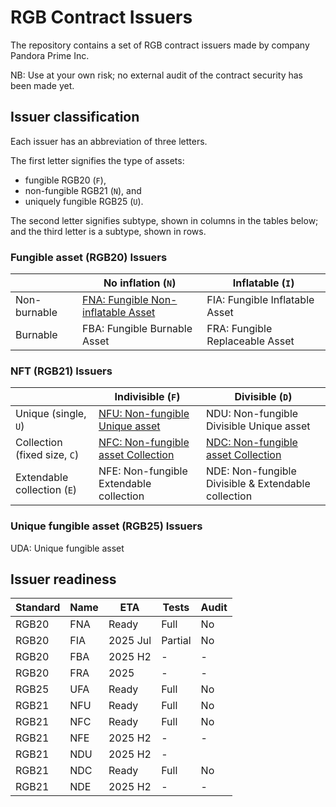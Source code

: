 # RGB Contract Issuers

The repository contains a set of RGB contract issuers made by company Pandora Prime Inc.

NB: Use at your own risk; no external audit of the contract security has been made yet.

## Issuer classification

Each issuer has an abbreviation of three letters.

The first letter signifies the type of assets:

- fungible RGB20 (`F`),
- non-fungible RGB21 (`N`), and
- uniquely fungible RGB25 (`U`).

The second letter signifies subtype, shown in columns in the tables below;
and the third letter is a subtype, shown in rows.

### Fungible asset (RGB20) Issuers

|              | No inflation (`N`)                        | Inflatable (`I`)                |
|--------------|-------------------------------------------|---------------------------------|
| Non-burnable | [FNA: Fungible Non-inflatable Asset](FNA) | FIA: Fungible Inflatable Asset  |
| Burnable     | FBA: Fungible Burnable Asset              | FRA: Fungible Replaceable Asset |

### NFT (RGB21) Issuers

|                              | Indivisible (`F`)                         | Divisible (`D`)                                     |
|------------------------------|-------------------------------------------|-----------------------------------------------------|
| Unique (single, `U`)         | [NFU: Non-fungible Unique asset](NFU)     | NDU: Non-fungible Divisible Unique asset            |
| Collection (fixed size, `C`) | [NFC: Non-fungible asset Collection](NFC) | [NDC: Non-fungible asset Collection](NDC)           |
| Extendable collection (`E`)  | NFE: Non-fungible Extendable collection   | NDE: Non-fungible Divisible & Extendable collection |

### Unique fungible asset (RGB25) Issuers

UDA: Unique fungible asset

## Issuer readiness

| Standard | Name | ETA      | Tests   | Audit |
|----------|------|----------|---------|-------|
| RGB20    | FNA  | Ready    | Full    | No    |
| RGB20    | FIA  | 2025 Jul | Partial | No    |
| RGB20    | FBA  | 2025 H2  | -       | -     |
| RGB20    | FRA  | 2025     | -       | -     |
| RGB25    | UFA  | Ready    | Full    | No    |
| RGB21    | NFU  | Ready    | Full    | No    |
| RGB21    | NFC  | Ready    | Full    | No    |
| RGB21    | NFE  | 2025 H2  | -       | -     |
| RGB21    | NDU  | 2025 H2  | -       |       |
| RGB21    | NDC  | Ready    | Full    | No    |
| RGB21    | NDE  | 2025 H2  | -       | -     |

[FNA]: compiled/RGB20-Simplest.issuer

[NFU]: compiled/RGB21-UniqueNFT.issuer

[NFC]: compiled/RGB21-NFTCollection.issuer

[NDC]: compiled/RGB21-DivisibleCollection.issuer

[UDA]: compiled/RGB25-UniquelyFungible.issuer
